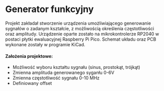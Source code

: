# Generator funkcyjny
Projekt zakładał stworzenie urządzenia umożliwiającego generowanie sygnałów o zadanym kształcie, z możliwością określenia częstotliwości oraz amplitudy. 
Urządzenie oparte zostało na mikrokontrolerze RP2040 w postaci płytki ewaluacyjnej Raspberry Pi Pico. Schemat układu oraz PCB wykonane zostały w programie KiCad.

#### Założenia projektowe:
- Możliwość wyboru kształtu sygnału (sinus, prostokąt, trójkąt)
- Zmienna amplituda generowanego syganłu 0-6V
- Zmienna częstotliwość sygnału 0-10 MHz
- Definiowany offset
